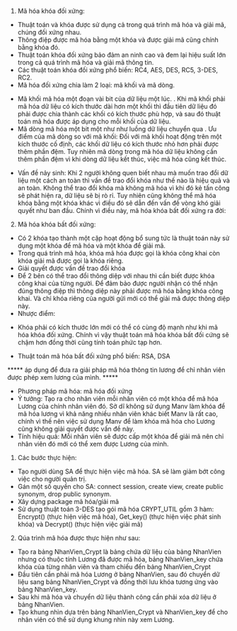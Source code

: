 1. Mã hóa khóa đối xứng:
- Thuật toán và khóa được sử dụng cả trong quá trình mã hóa và giải mã, chúng đối xứng nhau.
- Thông điệp được mã hóa bằng một khóa và được giải mã cũng chính bằng khóa đó.
- Thuật toán khóa đối xứng bảo đảm an ninh cao và đem lại hiệu suất lớn trong cả quá trình mã hóa và giải mã thông tin.
- Các thuật toán khóa đối xứng phổ biến: RC4, AES, DES, RC5, 3-DES, RC2.
- Mã hóa đối xứng chia làm 2 loại: mã khối và mã dòng.
+ Mã khối mã hóa một đoạn vài bit của dữ liệu một lúc.
. Khi mã khối phải mã hóa dữ liệu có kích thước dài hơn một khối thì đầu tiên dữ liệu đó phải được chia thành các khối có kích thước phù hợp, và sau đó thuật toán mã hóa được áp dụng cho mỗi khối của dữ liệu.
+ Mã dòng mã hóa một bit một như như luồng dữ liệu chuyển qua
. Ưu điểm của mã dòng so với mã khối: Đối với mã khối hoạt động trên một kích thước cố định, các khối dữ liệu có kích thước nhỏ hơn phải được thêm phần đệm. Tuy nhiên mã dòng trong mã hóa dữ liệu không cần thêm phần đệm vì khi dòng dữ liệu kết thúc, việc mã hóa cũng kết thúc.
- Vấn đề nảy sinh: Khi 2 người không quen biết nhau mà muốn trao đổi dữ liệu một cách an toàn thì vấn đề trao đổi khóa như thế nào là hiệu quả và an toàn. Không thể trao đổi khóa mà không mã hóa vì khi đó kẻ tấn công sẽ phát hiện ra, dữ liệu sẽ bị rò rỉ. Tuy nhiên cũng không thể mã hóa khóa bằng một khóa khác vì điều đó sẽ dẫn đến vấn đề vòng khó giải quyết như ban đầu.
Chính vì điều này, mã hóa khóa bất đối xứng ra đời:
2. Mã hóa khóa bất đối xứng: 
- Có 2 khóa tạo thành một cặp hoạt động bổ sung tức là thuật toán này sử dụng một khóa để mã hóa và một khóa để giải mã.
- Trong quá trình mã hóa, khóa mã hóa được gọi là khóa công khai còn khóa giải mã được gọi là khóa riêng.
- Giải quyết được vấn đề trao đổi khóa
- Để 2 bên có thể trao đổi thông diệp với nhau thì cần biết được khóa công khai của từng người. Để đảm bảo được người nhận có thể nhận đúng thông điệp thì thông diệp này phải được mã hóa bằng khóa công khai. Và chỉ khóa riêng của người gửi mới có thể giải mã được thông diệp này.
- Nhược điểm:
+ Khóa phải có kích thước lớn mới có thể có cùng độ mạnh như khi mã hóa khóa đối xứng. Chính vì vậy thuật toán mã hóa khóa bất đối cứng sẽ chậm hơn đồng thời cũng tính toán phức tạp hơn. 
- Thuật toán mã hóa bất đối xứng phổ biến: RSA, DSA

***** áp dụng để đưa ra giải pháp mã hóa thông tin lương để chỉ nhân viên được phép xem lương của mình. *****
- Phương pháp mã hóa: mã hóa đối xứng
- Ý tưởng: Tạo ra cho nhân viên mỗi nhân viên có một khóa để mã hóa Lương của chính nhân viên đó. Sở dĩ không sử dụng Manv làm khóa để mã hóa lương vì khả năng nhiều nhân viên khác biết Manv là rất cao, chính vì thế nên việc sử dụng Manv để làm khóa mã hóa cho Lương cũng không giải quyết được vấn đề này.
- Tính hiệu quả: Mỗi nhân viên sẽ được cấp một khóa để giải mã nên chỉ nhân viên đó mới có thể xem được Lương của mình.
1. Các bước thực hiện:
+ Tạo người dùng SA để thực hiện việc mã hóa. SA sẽ làm giảm bớt công việc cho người quản trị.
+ Gán một số quyền cho SA: connect session, create view, create public synonym, drop public synonym.
+ Xây dựng package mã hóa/giải mã
+ Sử dụng thuật toán 3-DES tạo gói mã hóa CRYPT_UTIL gồm 3 hàm: Encrypt() (thực hiện việc mã hóa), Get_key() (thực hiện việc phát sinh khóa) và Decrypt() (thực hiện việc giải mã)
2. Qúa trình mã hóa được thực hiện như sau:
- Tạo ra bảng NhanVien_Crypt là bảng chứa dữ liệu của bảng NhanVien nhưng có thuộc tính Lương đã được mã hóa, bảng NhanVien_key chứa khóa của từng nhân viên và tham chiếu đến bảng NhanVien_Crypt
- Đầu tiên cần phải mã hóa Lương ở bảng NhanVien, sau đó chuyển dữ liệu sang bảng NhanVien_Crypt và đồng thời lưu khóa tương ứng vào bảng NhanVien_key.
- Sau khi mã hóa và chuyển dữ liệu thành công cần phải xóa dữ liệu ở bảng NhanVien.
- Tạo khung nhìn dựa trên bảng NhanVien_Crypt và NhanVien_key để cho nhân viên có thể sử dụng khung nhìn này xem Lương.

